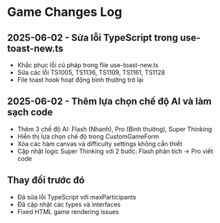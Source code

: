 
# Game Changes Log

## 2025-06-02 - Sửa lỗi TypeScript trong use-toast-new.ts
- Khắc phục lỗi cú pháp trong file use-toast-new.ts
- Sửa các lỗi TS1005, TS1136, TS1109, TS1161, TS1128
- File toast hook hoạt động bình thường trở lại

## 2025-06-02 - Thêm lựa chọn chế độ AI và làm sạch code
- Thêm 3 chế độ AI: Flash (Nhanh), Pro (Bình thường), Super Thinking
- Hiển thị lựa chọn chế độ trong CustomGameForm
- Xóa các hàm canvas và difficulty settings không cần thiết
- Cập nhật logic Super Thinking với 2 bước: Flash phân tích -> Pro viết code

## Thay đổi trước đó
- Đã sửa lỗi TypeScript với maxParticipants
- Đã cập nhật các types và interfaces
- Fixed HTML game rendering issues

